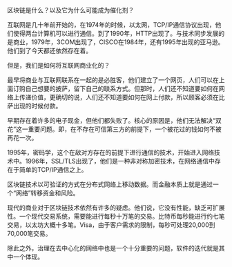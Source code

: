 区块链是什么？以及它为什么可能成为催化剂？

互联网是几十年前开始的，在1974年的时候，以太网，TCP/IP通信协议出现，他们使得两台计算机可以进行通信。到了1990年，HTTP出现了。与技术同步发展的是商业，1979年，3COM出现了，CISCO在1984年，还有1995年出现的亚马逊。他们到了今天都还依然存在着。

但是，我们是如何将互联网商业化的？

最早将商业与互联网联系在一起的是必胜客，他们建立了一个网页，人们可以在上面订购自己想要的披萨，留下自己的联系方式。但那时，人们还不知道要如何在网络上传递价值，更确切的说，人们还不知道要如何在网上付款，所以顾客必须在比萨出现的时候付款。

早期存在着许多的电子现金，但他们都失败了。核心的原因是，他们无法解决“双花”这一重要问题。即，在不存在可信第三方的前提下，一个被花过的钱如何不被再花一次。

1995年，密码学，这个在敌对方存在的前提下进行通信的技术，开始进入网络技术中。1996年，SSL/TLS出现了，他们是一种非对称加密技术，在网络通信中存在于简单的TCP/IP通信之上。

区块链技术以可验证的方式在分布式网络上移动数据。而金融本质上就是通过一个“网络”转移资金和风险。

现代的商业对于区块链技术依然有许多的疑虑。他们说，它没有性能，缺乏可扩展性。一个现代交易系统，需要能进行每秒十万笔的交易。比特币每秒能进行约七笔交易，以太坊大概十多笔。Visa，由于客户需求的限制，每秒可处理20,000到70,000笔交易。

除此之外，治理在去中心化的网络中也是一个十分重要的问题，软件的迭代就是其中一个体现。

